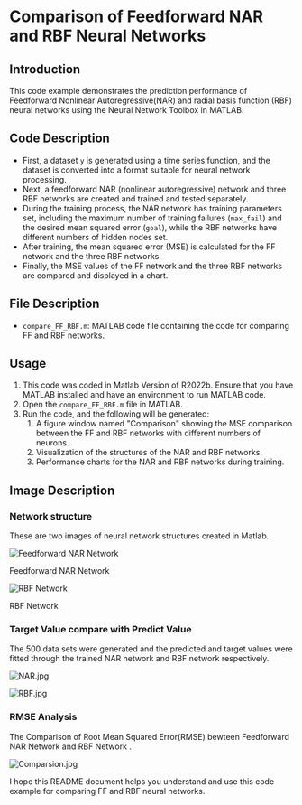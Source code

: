 # Comparison of Feedforward NAR and RBF Neural Networks

## Introduction

This code example demonstrates the prediction performance of Feedforward Nonlinear Autoregressive(NAR) and radial basis function (RBF) neural networks using the Neural Network Toolbox in MATLAB.

## Code Description

- First, a dataset `y` is generated using a time series function, and the dataset is converted into a format suitable for neural network processing.
- Next, a feedforward NAR (nonlinear autoregressive) network and three RBF networks are created and trained and tested separately.
- During the training process, the NAR network has training parameters set, including the maximum number of training failures (`max_fail`) and the desired mean squared error (`goal`), while the RBF networks have different numbers of hidden nodes set.
- After training, the mean squared error (MSE) is calculated for the FF network and the three RBF networks.
- Finally, the MSE values of the FF network and the three RBF networks are compared and displayed in a chart.

## File Description

- `compare_FF_RBF.m`: MATLAB code file containing the code for comparing FF and RBF networks.

## Usage

1. This code was coded in Matlab Version of R2022b. Ensure that you have MATLAB installed and have an environment to run MATLAB code.
2. Open the `compare_FF_RBF.m` file in MATLAB.
3. Run the code, and the following will be generated:
    1. A figure window named "Comparison" showing the MSE comparison between the FF and RBF networks with different numbers of neurons.
    2. Visualization of the structures of the NAR and RBF networks.
    3. Performance charts for the NAR and RBF networks during training.

## Image Description

### Network structure

These are two images of neural network structures created in Matlab.

![Feedforward NAR Network](Images/Screenshot_2023-11-12_at_21.02.06.png)

Feedforward NAR Network

![RBF Network](Images/Screenshot_2023-11-12_at_15.22.24.png)

RBF Network

### Target Value compare with Predict Value

The 500 data sets were generated and the predicted and target values were fitted through the trained NAR network and RBF network respectively.

![NAR.jpg](Images/NAR.jpg)

![RBF.jpg](Images/RBF.jpg)

### RMSE Analysis

The Comparison of  Root Mean Squared Error(RMSE) bewteen Feedforward NAR Network and RBF Network .

![Comparsion.jpg](Images/Comparsion.jpg)

I hope this README document helps you understand and use this code example for comparing FF and RBF neural networks.